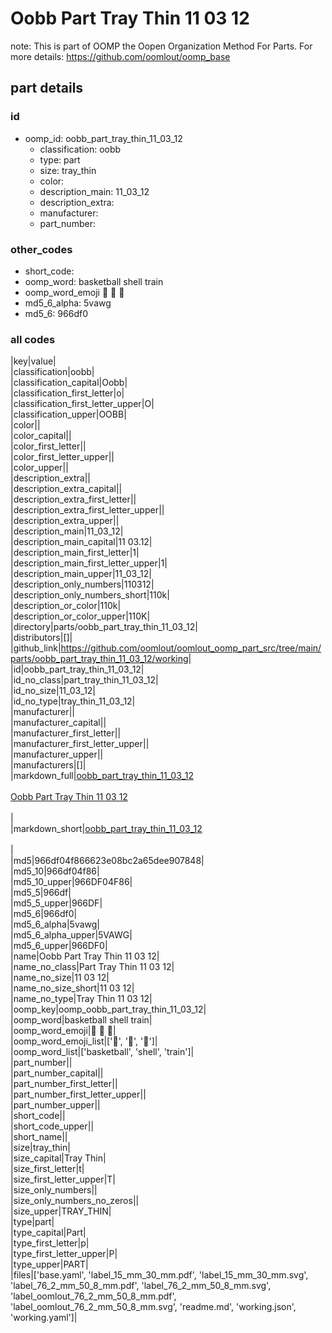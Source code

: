 # Oobb Part Tray Thin 11 03 12  

note: This is part of OOMP the Oopen Organization Method For Parts. For more details: https://github.com/oomlout/oomp_base

##  part details





### id
* oomp_id: oobb_part_tray_thin_11_03_12
  * classification: oobb
  * type: part
  * size: tray_thin
  * color: 
  * description_main: 11_03_12
  * description_extra: 
  * manufacturer: 
  * part_number: 

### other_codes
* short_code: 
* oomp_word: basketball shell train
* oomp_word_emoji :basketball: :shell: :train:
* md5_6_alpha: 5vawg
* md5_6: 966df0

### all codes 
|key|value|  
|classification|oobb|  
|classification_capital|Oobb|  
|classification_first_letter|o|  
|classification_first_letter_upper|O|  
|classification_upper|OOBB|  
|color||  
|color_capital||  
|color_first_letter||  
|color_first_letter_upper||  
|color_upper||  
|description_extra||  
|description_extra_capital||  
|description_extra_first_letter||  
|description_extra_first_letter_upper||  
|description_extra_upper||  
|description_main|11_03_12|  
|description_main_capital|11 03.12|  
|description_main_first_letter|1|  
|description_main_first_letter_upper|1|  
|description_main_upper|11_03_12|  
|description_only_numbers|110312|  
|description_only_numbers_short|110k|  
|description_or_color|110k|  
|description_or_color_upper|110K|  
|directory|parts/oobb_part_tray_thin_11_03_12|  
|distributors|[]|  
|github_link|https://github.com/oomlout/oomlout_oomp_part_src/tree/main/parts/oobb_part_tray_thin_11_03_12/working|  
|id|oobb_part_tray_thin_11_03_12|  
|id_no_class|part_tray_thin_11_03_12|  
|id_no_size|11_03_12|  
|id_no_type|tray_thin_11_03_12|  
|manufacturer||  
|manufacturer_capital||  
|manufacturer_first_letter||  
|manufacturer_first_letter_upper||  
|manufacturer_upper||  
|manufacturers|[]|  
|markdown_full|[oobb_part_tray_thin_11_03_12](https://github.com/oomlout/oomlout_oomp_part_src/tree/main/parts/oobb_part_tray_thin_11_03_12/working)<br>[](https://github.com/oomlout/oomlout_oomp_part_src/tree/main/parts/oobb_part_tray_thin_11_03_12/working)<br>[Oobb Part Tray Thin 11 03 12](https://github.com/oomlout/oomlout_oomp_part_src/tree/main/parts/oobb_part_tray_thin_11_03_12/working)<br><br>|  
|markdown_short|[oobb_part_tray_thin_11_03_12](https://github.com/oomlout/oomlout_oomp_part_src/tree/main/parts/oobb_part_tray_thin_11_03_12/working)<br><br>|  
|md5|966df04f866623e08bc2a65dee907848|  
|md5_10|966df04f86|  
|md5_10_upper|966DF04F86|  
|md5_5|966df|  
|md5_5_upper|966DF|  
|md5_6|966df0|  
|md5_6_alpha|5vawg|  
|md5_6_alpha_upper|5VAWG|  
|md5_6_upper|966DF0|  
|name|Oobb Part Tray Thin 11 03 12|  
|name_no_class|Part Tray Thin 11 03 12|  
|name_no_size|11 03 12|  
|name_no_size_short|11 03 12|  
|name_no_type|Tray Thin 11 03 12|  
|oomp_key|oomp_oobb_part_tray_thin_11_03_12|  
|oomp_word|basketball shell train|  
|oomp_word_emoji|:basketball: :shell: :train:|  
|oomp_word_emoji_list|[':basketball:', ':shell:', ':train:']|  
|oomp_word_list|['basketball', 'shell', 'train']|  
|part_number||  
|part_number_capital||  
|part_number_first_letter||  
|part_number_first_letter_upper||  
|part_number_upper||  
|short_code||  
|short_code_upper||  
|short_name||  
|size|tray_thin|  
|size_capital|Tray Thin|  
|size_first_letter|t|  
|size_first_letter_upper|T|  
|size_only_numbers||  
|size_only_numbers_no_zeros||  
|size_upper|TRAY_THIN|  
|type|part|  
|type_capital|Part|  
|type_first_letter|p|  
|type_first_letter_upper|P|  
|type_upper|PART|  
|files|['base.yaml', 'label_15_mm_30_mm.pdf', 'label_15_mm_30_mm.svg', 'label_76_2_mm_50_8_mm.pdf', 'label_76_2_mm_50_8_mm.svg', 'label_oomlout_76_2_mm_50_8_mm.pdf', 'label_oomlout_76_2_mm_50_8_mm.svg', 'readme.md', 'working.json', 'working.yaml']|  
